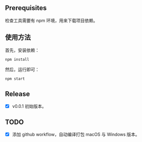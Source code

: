 ## Prerequisites 

检查工具需要有 npm 环境，用来下载项目依赖。

## 使用方法

首先，安装依赖：

```bash
npm install
```

然后，运行即可：

```bash
npm start
```

## Release
- [x] v0.0.1 初始版本。


## TODO

- [x] 添加 github workflow，自动编译打包 macOS 与 Windows 版本。

